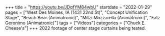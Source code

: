 +++
title = "https://youtu.be/JDqfYM84wbU"
startdate = "2022-01-29"
pages = ["West Des Moines, IA (1431 22nd St)", "Concept Unification Stage", "Beach Bear (Animatronic)", "Mitzi Mozzarella (Animatronic)", "Fatz Geronimo (Animatronic)"]
tags = ["Videos"]
categories = ["Chuck E. Cheese's"]
+++
2022 footage of center stage curtains being tested. 
